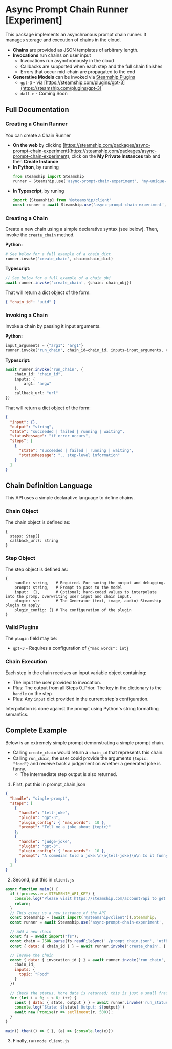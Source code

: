 # Async Prompt Chain Runner [Experiment] 

This package implements an asynchronous prompt chain runner.
It manages storage and execution of chains in the cloud.

* **Chains** are provided as JSON templates of arbitrary length.
* **Invocations** run chains on user input
  * Invocations run asynchronously in the cloud
  * Callbacks are supported when each step and the full chain finishes
  * Errors that occur mid-chain are propagated to the end
* **Generative Models** can be invoked via [Steamship Plugins](https://steamship.com/plugins)
  * `gpt-3` - via [https://steamship.com/plugins/gpt-3](https://steamship.com/plugins/gpt-3)
  * `dall-e` - Coming Soon
  
## Full Documentation

### Creating a Chain Runner

You can create a Chain Runner

* **On the web** by clicking [https://steamship.com/packages/async-prompt-chain-experiment](https://steamship.com/packages/async-prompt-chain-experiment), click on the **My Private Instances** tab and then **Create Instance**
* **In Python**, by running
  ```python
  from steamship import Steamship
  runner = Steamship.use('async-prompt-chain-experiment', 'my-unique-id')
  ```
* **In Typescript**, by runing
  ```typescript
  import {Steamship} from '@steamship/client'
  const runner = await Steamship.use('async-prompt-chain-experiment', 'my-unique-id')  
  ````

### Creating a Chain

Create a new chain using a simple declarative syntax (see below).
Then, invoke the `create_chain` method.

**Python:**

```python
# See below for a full example of a chain_dict
runner.invoke('create_chain', chain=chain_dict)
```

**Typescript:**

```typescript
// See below for a full example of a chain_obj
await runner.invoke('create_chain', {chain: chain_obj})
```

That will return a dict object of the form:

```json
{ "chain_id": "uuid" }
```

### Invoking a Chain

Invoke a chain by passing it input arguments.

**Python:**

```python
input_arguments = {"arg1": "arg1"}
runner.invoke('run_chain', chain_id=chain_id, inputs=input_arguments, callback_url="https://..")
```

**Typescript:**

```typescript
await runner.invoke('run_chain', {
    chain_id: "chain_id", 
    inputs: {
        arg1: "argw"
    },
    callback_url: "url"
})
```

That will return a dict object of the form:

```json
{
  "input": {},
  "output": "string",
  "state": "succeeded | failed | running | waiting",
  "statusMessage": "if error occurs",
  "steps": [
    {
      "state": "succeeded | failed | running | waiting",
      "statusMessage": ".. step-level information"
    }
  ]
}
```

## Chain Definition Language

This API uses a simple declarative language to define chains.

### Chain Object

The chain object is defined as:

```
{
  steps: Step[]
  callback_url?: string
}
```

### Step Object
The step object is defined as:

```
{
    handle: string,   # Required. For naming the output and debugging.
    prompt: string,   # Prompt to pass to the model 
    input:  {},       # Optional; hard-coded values to interpolate into the promp, overwriting user input and chain input.
    plugin: str       # The Generator (text, image, audio) Steamship plugin to apply
    plugin_config: {} # The configuration of the plugin
}
```

### Valid Plugins

The `plugin` field may be:

* `gpt-3` - Requires a configuration of `{"max_words": int}`

### Chain Execution

Each step in the chain receives an input variable object containing: 

* The input the user provided to invocation.
* Plus: The output from all Steps 0..Prior. The key in the dictionary is the `handle` on the step
* Plus: Any `input` dict provided in the current step's configuration.

Interpolation is done against the prompt using Python's string formatting semantics.

## Complete Example

Below is an extremely simple prompt demonstrating a simple prompt chain.

* Calling `create_chain` would return a `chain_id` that represents this chain.
* Calling `run_chain`, the user could provide the arguments `{topic: "food"}` and receive back a judgement
  on whether a generated joke is funny.
  * The intermediate step output is also returned.

1. First, put this in prompt_chain.json

```json
{
  "handle": "single-prompt",
  "steps": [
    {
      "handle": "tell-joke",
      "plugin": "gpt-3",
      "plugin_config": { "max_words":  10 },
      "prompt": "Tell me a joke about {topic}"
    },
    {
      "handle": "judge-joke",
      "plugin": "gpt-3",
      "plugin_config": { "max_words":  10 },
      "prompt": "A comedian told a joke:\n\n{tell-joke}\n\n Is it funny? YES/NO:"
    }
  ]
}
```

2. Second, put this in `client.js`

```javascript
async function main() {
  if (!process.env.STEAMSHIP_API_KEY) {
    console.log("Please visit https://steamship.com/account/api to get an api key. Then set the STEAMSHIP_API_KEY environment variable")
    return;
  }
  // This gives us a new instance of the API
  const Steamship = (await import('@steamship/client')).Steamship;
  const runner = await Steamship.use('async-prompt-chain-experiment', 'my-unique-id-001')

  // Add a new chain
  const fs = await import("fs");
  const chain = JSON.parse(fs.readFileSync('./prompt_chain.json', 'utf8'))
  const { data: { chain_id } } = await runner.invoke('create_chain', { chain })

  // Invoke the chain
  const { data: { invocation_id } } = await runner.invoke('run_chain', {
    chain_id,
    inputs: {
      topic: "Food"
    }
  })

  // Check the status. More data is returned; this is just a small fraction.
  for (let i = 0; i < 6; i++) {
    const { data: { state, output } } = await runner.invoke('run_status', { invocation_id })
    console.log(`State: ${state} Output: ${output}`)
    await new Promise(r => setTimeout(r, 500));
  }
}

main().then(() => { }, (e) => {console.log(e)})
```

3. Finally, run `node client.js`